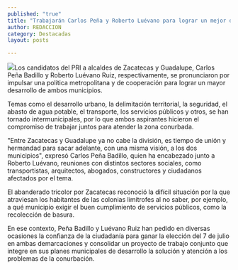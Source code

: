 ```yaml
---
published: "true"
title: "Trabajarán Carlos Peña y Roberto Luévano para lograr un mejor desarrollo social en la zona conurbada "
author: REDACCION
category: Destacadas
layout: posts

---
```


![](http://i.imgur.com/oMzJ3DKm.jpg)Los candidatos del PRI a alcaldes de Zacatecas y Guadalupe, Carlos Peña Badillo y Roberto Luévano Ruiz, respectivamente, se pronunciaron por impulsar una política metropolitana y de cooperación para lograr un mayor desarrollo de ambos municipios.

Temas como el desarrollo urbano, la delimitación territorial, la seguridad, el abasto de agua potable, el transporte, los servicios públicos y otros, se han tornado intermunicipales, por lo que ambos aspirantes hicieron el compromiso de trabajar juntos para atender la zona conurbada.

"Entre Zacatecas y Guadalupe ya no cabe la división, es tiempo de unión y hermandad para sacar adelante, con una misma visión, a los dos municipios", expresó Carlos Peña Badillo, quien ha encabezado junto a Roberto Luévano, reuniones con distintos sectores sociales, como transportistas, arquitectos, abogados, constructores y ciudadanos afectados por el tema.

El abanderado tricolor por Zacatecas reconoció la difícil situación por la que atraviesan los habitantes de las colonias limítrofes al no saber, por ejemplo, a qué municipio exigir el buen cumplimiento de servicios públicos, como la recolección de basura.

En ese contexto, Peña Badillo y Luévano Ruiz han pedido en diversas ocasiones la confianza de la ciudadanía para ganar la elección del 7 de julio en ambas demarcaciones y consolidar un proyecto de trabajo conjunto que integre en sus planes municipales de desarrollo la solución y atención a los problemas de la conurbación.

